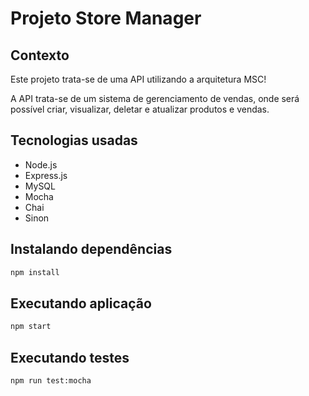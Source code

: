 # Projeto Store Manager

## Contexto

Este projeto trata-se de uma API utilizando a arquitetura MSC!

A API trata-se de um sistema de gerenciamento de vendas, onde será possível criar, visualizar, deletar e atualizar produtos e vendas.

## Tecnologias usadas

- Node.js
- Express.js
- MySQL
- Mocha
- Chai
- Sinon

## Instalando dependências

```bash
npm install
```

## Executando aplicação

```bash
npm start
```

## Executando testes

```bash
npm run test:mocha
```
